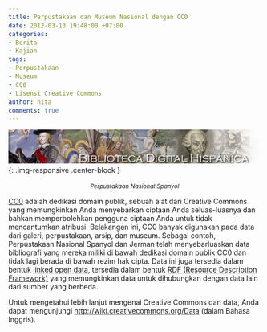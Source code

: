 ```yaml
---
title: Perpustakaan dan Museum Nasional dengan CC0
date: 2012-03-13 19:48:00 +07:00
categories:
- Berita
- Kajian
tags:
- Perpustakaan
- Museum
- CC0
- Lisensi Creative Commons
author: nita
comments: true
---
```


![cabeceraBDH_02.jpg](/uploads/cabeceraBDH_02.jpg){: .img-responsive .center-block }<center><small><i>Perpustakaan Nasional Spanyol</i></small></center>

[CC0](https://creativecommons.org/publicdomain/zero/1.0/deed.id) adalah dedikasi domain publik, sebuah alat dari Creative Commons yang memungkinkan Anda menyebarkan ciptaan Anda seluas-luasnya dan bahkan memperbolehkan pengguna ciptaan Anda untuk tidak mencantumkan atribusi. Belakangan ini, CC0 banyak digunakan pada data dari galeri, perpustakaan, arsip, dan museum. Sebagai contoh, Perpustakaan Nasional Spanyol dan Jerman telah menyebarluaskan data bibliografi yang mereka miliki di bawah dedikasi domain publik CC0 dan tidak lagi berada di bawah rezim hak cipta. Data ini juga tersedia dalam bentuk [linked open data](http://en.wikipedia.org/wiki/Linked_data#Linking_open-data_community_project), tersedia dalam bentuk [RDF (Resource Description Framework)](http://www.w3.org/RDF/) yang memungkinkan data untuk dihubungkan dengan data lain dari sumber yang berbeda.

Untuk mengetahui lebih lanjut mengenai Creative Commons dan data, Anda dapat mengunjungi http://wiki.creativecommons.org/Data (dalam Bahasa Inggris).
